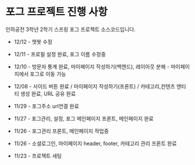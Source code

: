 # 포그 프로젝트 진행 사항
인하공전 3학년 2학기 스프링 포그 프로젝트 소스코드입니다.

- 12/12 - 챗봇 수정

- 12/11 - 프로필 설정 완료, 포그 이름 수정중

- 12/10 - 방문자 통계 완료, 마이페이지 작성하기(백엔드), 레이아웃 분해 - 마이페이지에서 포그로 이동 가능

- 12/08 - 사이드 버튼 완료 / 마이페이지 작성하기(프론트) / 카테고리,컨텐츠 엔티티 생성 완료, URL 공유 완료

- 11/29 - 포그주소 url연결 완료

- 11/27 - 포그관리, 설정, 포그 메인페이지 프론트, 메인페이지 완료

- 11/26 - 포그관리 프론트, 메인페이지 작업중

- 11/26 - 소셜로그인, 마이페이지 header, footer, 카테고리 관리 프론트 완료 

- 11/23 - 프로젝트 세팅
